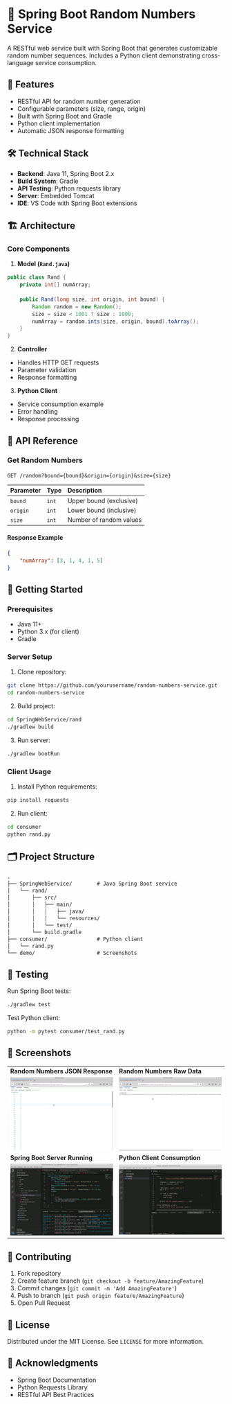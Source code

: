 # 🎲 Spring Boot Random Numbers Service

A RESTful web service built with Spring Boot that generates customizable random number sequences. Includes a Python client demonstrating cross-language service consumption.

## 🚀 Features

- RESTful API for random number generation
- Configurable parameters (size, range, origin)
- Built with Spring Boot and Gradle
- Python client implementation
- Automatic JSON response formatting

## 🛠️ Technical Stack

- **Backend**: Java 11, Spring Boot 2.x
- **Build System**: Gradle
- **API Testing**: Python requests library
- **Server**: Embedded Tomcat
- **IDE**: VS Code with Spring Boot extensions

## 🏗️ Architecture

### Core Components

1. **Model (`Rand.java`)**
```java
public class Rand {
    private int[] numArray;
    
    public Rand(long size, int origin, int bound) {
        Random random = new Random();
        size = size < 1001 ? size : 1000;
        numArray = random.ints(size, origin, bound).toArray();
    }
}
```

2. **Controller**
- Handles HTTP GET requests
- Parameter validation
- Response formatting

3. **Python Client**
- Service consumption example
- Error handling
- Response processing

## 📝 API Reference

### Get Random Numbers
```http
GET /random?bound={bound}&origin={origin}&size={size}
```

| Parameter | Type | Description |
| :--- | :--- | :--- |
| `bound` | `int` | Upper bound (exclusive) |
| `origin` | `int` | Lower bound (inclusive) |
| `size` | `int` | Number of random values |

#### Response Example
```json
{
    "numArray": [3, 1, 4, 1, 5]
}
```

## 🚦 Getting Started

### Prerequisites
- Java 11+
- Python 3.x (for client)
- Gradle

### Server Setup
1. Clone repository:
```bash
git clone https://github.com/yourusername/random-numbers-service.git
cd random-numbers-service
```

2. Build project:
```bash
cd SpringWebService/rand
./gradlew build
```

3. Run server:
```bash
./gradlew bootRun
```

### Client Usage
1. Install Python requirements:
```bash
pip install requests
```

2. Run client:
```bash
cd consumer
python rand.py
```

## 🗂️ Project Structure
```
.
├── SpringWebService/        # Java Spring Boot service
│   └── rand/
│       ├── src/
│       │   ├── main/
│       │   │   ├── java/
│       │   │   └── resources/
│       │   └── test/
│       └── build.gradle
├── consumer/                # Python client
│   └── rand.py
└── demo/                    # Screenshots
```

## 🧪 Testing

Run Spring Boot tests:
```bash
./gradlew test
```

Test Python client:
```bash
python -m pytest consumer/test_rand.py
```

## 📸 Screenshots

<table width="100%">
<tr>
<td width="50%"><strong>Random Numbers JSON Response</strong></td>
<td width="50%"><strong>Random Numbers Raw Data</strong></td>
</tr>
<tr>
<td><img src="demo/0_random_numbers_json.jpg" width="100%"></td>
<td><img src="demo/1_random_numbers_raw_data.jpg" width="100%"></td>
</tr>
<tr>
<td width="50%"><strong>Spring Boot Server Running</strong></td>
<td width="50%"><strong>Python Client Consumption</strong></td>
</tr>
<tr>
<td><img src="demo/2_tomcat_server_started.jpg" width="100%"></td>
<td><img src="demo/3_python_app_consumes_spring_web_service.jpg" width="100%"></td>
</tr>
</table>

## 🤝 Contributing

1. Fork repository
2. Create feature branch (`git checkout -b feature/AmazingFeature`)
3. Commit changes (`git commit -m 'Add AmazingFeature'`)
4. Push to branch (`git push origin feature/AmazingFeature`)
5. Open Pull Request

## 📄 License

Distributed under the MIT License. See `LICENSE` for more information.

## 🙏 Acknowledgments

- Spring Boot Documentation
- Python Requests Library
- RESTful API Best Practices
